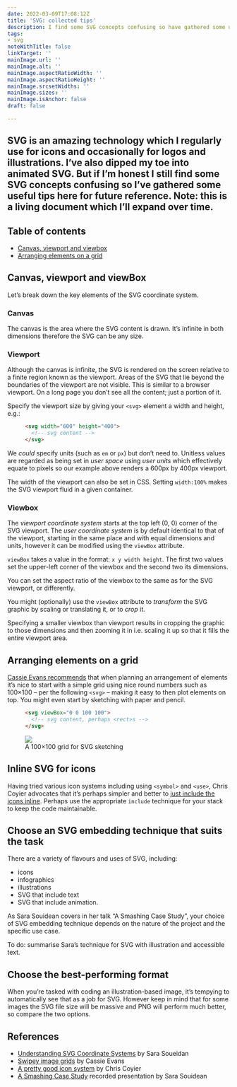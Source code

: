 ```yaml
---
date: 2022-03-09T17:08:12Z
title: 'SVG: collected tips'
description: I find some SVG concepts confusing so have gathered some useful tips
tags:
- svg
noteWithTitle: false
linkTarget: ''
mainImage.url: ''
mainImage.alt: ''
mainImage.aspectRatioWidth: ''
mainImage.aspectRatioHeight: ''
mainImage.srcsetWidths: ''
mainImage.sizes: ''
mainImage.isAnchor: false
draft: false

---
```

SVG is an amazing technology which I regularly use for icons and occasionally for logos and illustrations. I’ve also dipped my toe into animated SVG. But if I’m honest I still find some SVG concepts confusing so I’ve gathered some useful tips here for future reference. Note: this is a living document which I’ll expand over time.
---

## Table of contents

* [Canvas, viewport and viewbox](#canvas-viewport-and-viewbox)
* [Arranging elements on a grid](#arranging-elements-on-a-grid)

## Canvas, viewport and viewBox

Let’s break down the key elements of the SVG coordinate system.

### Canvas

The canvas is the area where the SVG content is drawn. It’s infinite in both dimensions therefore the SVG can be any size. 

### Viewport

Although the canvas is infinite, the SVG is rendered on the screen relative to a finite region known as the viewport. Areas of the SVG that lie beyond the boundaries of the viewport are not visible. This is similar to a browser viewport. On a long page you don’t see all the content; just a portion of it.

Specify the viewport size by giving your `<svg>` element a width and height, e.g.:

<figure>

``` html
<svg width="600" height="400">
  <!-- svg content -->
</svg>
```
  
</figure>

We _could_ specify units (such as `em` or `px`) but don’t need to. Unitless values are regarded as being set in _user space_ using _user units_ which effectively equate to pixels so our example above renders a 600px by 400px viewport.

The width of the viewport can also be set in CSS. Setting `width:100%` makes the SVG viewport fluid in a given container.

### Viewbox

The _viewport coordinate system_ starts at the top left (0, 0) corner of the SVG viewport. The _user coordinate system_ is by default identical to that of the viewport, starting in the same place and with equal dimensions and units, however it can be modified using the `viewBox` attribute.
 
`viewBox` takes a value in the format: `x y width height`. The first two values set the upper-left corner of the viewbox and the second two its dimensions.

You can set the aspect ratio of the viewbox to the same as for the SVG viewport, or differently.

You might (optionally) use the `viewBox` attribute to _transform_ the SVG graphic by scaling or translating it, or to _crop_ it.

Specifying a smaller viewbox than viewport results in cropping the graphic to those dimensions and then zooming it in i.e. scaling it up so that it fills the entire viewport area.

## Arranging elements on a grid

[Cassie Evans recommends](https://www.cassie.codes/posts/swipey-image-grids/) that when planning an arrangement of elements it’s nice to start with a simple grid using nice round numbers such as 100×100 – per the following `<svg>` – making it easy to then plot elements on top. You might even start by sketching with paper and pencil. 

<figure>

``` html
<svg viewBox="0 0 100 100">
  <!-- svg content, perhaps <rect>s -->
</svg>
```
  
</figure>

<figure>
  <img style="margin-inline: auto;" src="https://res.cloudinary.com/fuzzylogic/image/upload/v1652611257/wepik-2022415-113410_zouman.jpg" />
  <figcaption>A 100×100 grid for SVG sketching</figcaption>  
</figure>

## Inline SVG for icons

Having tried various icon systems including using `<symbol>` and `<use>`, Chris Coyier advocates that it’s perhaps simpler and better to [just include the icons inline](https://css-tricks.com/pretty-good-svg-icon-system/). Perhaps use the appropriate `include` technique for your stack to keep the code maintainable.

## Choose an SVG embedding technique that suits the task

There are a variety of flavours and uses of SVG, including:

- icons
- infographics
- illustrations
- SVG that include text
- SVG that include animation.

As Sara Souidean covers in her talk “A Smashing Case Study”, your choice of SVG embedding technique depends on the nature of the project and the specific use case.

To do: summarise Sara’s technique for SVG with illustration and accessible text.

## Choose the best-performing format

When you’re tasked with coding an illustration-based image, it’s tempying to automatically see that as a job for SVG. However keep in mind that for some images the SVG file size will be massive and PNG will perform much better, so compare the two options.


## References

* [Understanding SVG Coordinate Systems](https://www.sarasoueidan.com/blog/svg-coordinate-systems/) by Sara Soueidan
* [Swipey image grids](https://www.cassie.codes/posts/swipey-image-grids/) by Cassie Evans
* [A pretty good icon system](https://css-tricks.com/pretty-good-svg-icon-system/) by Chris Coyier
* [A Smashing Case Study](https://vimeo.com/214427831) recorded presentation by Sara Souidean
